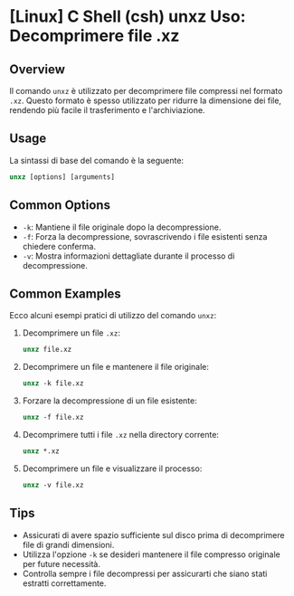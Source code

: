 # [Linux] C Shell (csh) unxz Uso: Decomprimere file .xz

## Overview
Il comando `unxz` è utilizzato per decomprimere file compressi nel formato `.xz`. Questo formato è spesso utilizzato per ridurre la dimensione dei file, rendendo più facile il trasferimento e l'archiviazione.

## Usage
La sintassi di base del comando è la seguente:

```csh
unxz [options] [arguments]
```

## Common Options
- `-k`: Mantiene il file originale dopo la decompressione.
- `-f`: Forza la decompressione, sovrascrivendo i file esistenti senza chiedere conferma.
- `-v`: Mostra informazioni dettagliate durante il processo di decompressione.

## Common Examples
Ecco alcuni esempi pratici di utilizzo del comando `unxz`:

1. Decomprimere un file `.xz`:
    ```csh
    unxz file.xz
    ```

2. Decomprimere un file e mantenere il file originale:
    ```csh
    unxz -k file.xz
    ```

3. Forzare la decompressione di un file esistente:
    ```csh
    unxz -f file.xz
    ```

4. Decomprimere tutti i file `.xz` nella directory corrente:
    ```csh
    unxz *.xz
    ```

5. Decomprimere un file e visualizzare il processo:
    ```csh
    unxz -v file.xz
    ```

## Tips
- Assicurati di avere spazio sufficiente sul disco prima di decomprimere file di grandi dimensioni.
- Utilizza l'opzione `-k` se desideri mantenere il file compresso originale per future necessità.
- Controlla sempre i file decompressi per assicurarti che siano stati estratti correttamente.